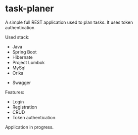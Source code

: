 # task-planer

A simple full REST application used to plan tasks. It uses token authentication.

Used stack:
* Java
* Spring Boot
* Hibernate
* Project Lombok
* MySql
* Orika
+ Swagger

Features:
* Login
* Registration
* CRUD
* Token authentication

Application in progress.
